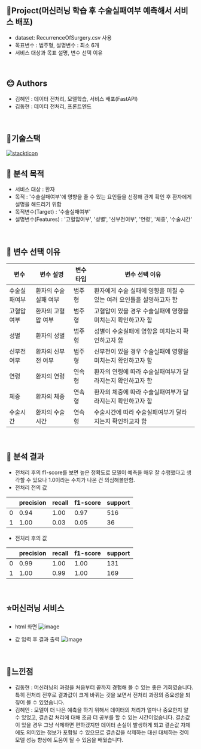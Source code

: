 ## 📃Project(머신러닝 학습 후 수술실패여부 예측해서 서비스 배포)
- dataset: RecurrenceOfSurgery.csv 사용
- 목표변수 : 범주형, 설명변수 : 최소 6개 
- 서비스 대상과 목표 설명, 변수 선택 이유
<br>

## 😊 Authors
- 김혜인 : 데이터 전처리, 모델학습, 서비스 배포(FastAPI)
- 김동현 : 데이터 전처리, 프론트엔드
<br>

## 📝기술스택
[![stackticon](https://firebasestorage.googleapis.com/v0/b/stackticon-81399.appspot.com/o/images%2F1697780462170?alt=media&token=77a05373-4b02-40fb-a33d-764ff930c9e3)](https://github.com/msdio/stackticon)
<br>

## 🔬 분석 목적
- 서비스 대상 : 환자
- 목적 : '수술실패여부'에 영향을 줄 수 있는 요인들을 선정해 관계 확인 후 환자에게 설명을 해드리기 위함
- 목적변수(Target) : '수술실패여부'
- 설명변수(Features) : '고혈압여부', '성별', '신부전여부', '연령', '체중', '수술시간'
<br>

## 🌟 변수 선택 이유
|변수|변수 설명|변수타입|변수 선택 이유|
|----|---------|--------|--------------|
|수술실패여부|환자의 수술 실패 여부|범주형|환자에게 수술 실패에 영향을 미칠 수 있는 여러 요인들을 설명하고자 함|
|고혈압여부|환자의 고혈압 여부|범주형|고혈압이 있을 경우 수술실패에 영향을 미치는지 확인하고자 함|
|성별|환자의 성별|범주형|성별이 수술실패에 영향을 미치는지 확인하고자 함|
|신부전여부|환자의 신부전 여부|범주형|신부전이 있을 경우 수술실패에 영향을 미치는지 확인하고자 함|
|연령|환자의 연령|연속형|환자의 연령에 따라 수술실패여부가 달라지는지 확인하고자 함 |
|체중|환자의 체중|연속형|환자의 체중에 따라 수술실패여부가 달라지는지 확인하고자 함|
|수술시간|환자의 수술시간|연속형|수술시간에 따라 수술실패여부가 달라지는지 확인하고자 함|
<br>

## 🔎 분석 결과
- 전처리 후의 f1-score를 보면 높은 정확도로 모델이 예측을 매우 잘 수행했다고 생각할 수 있으나 1.0이라는 수치가 나온 건 의심해볼만함.
- 전처리 전의 값

|  |precision|recall|f1-score|support|
|--|---------|------|--------|-------|
|0 |0.94|1.00|0.97|516|
|1 |1.00|0.03|0.05|36|

- 전처리 후의 값

|  |precision|recall|f1-score|support|
|--|---------|------|--------|-------|
|0 |0.99|1.00|1.00|131|
|1 |1.00|0.99|1.00|169|
<br>

## ⭐️머신러닝 서비스
- html 화면
![image](https://github.com/dancingKimDH/toy_machinelearning/assets/132973368/7f5ac0ae-fe88-4c49-97f3-1e2fa3498ce2)

- 값 입력 후 결과 출력
![image](https://github.com/aabchyein/toy_machinelearning/assets/132973368/878791a0-ae4b-40e3-b5ee-892a595108a7)
<br>

## 💜느낀점
- 김동현 : 머신러닝의 과정을 처음부터 끝까지 경험해 볼 수 있는 좋은 기회였습니다. 특히 전처리 전후로 결과값이 크게 바뀌는 것을 보면서 전처리 과정의 중요성을 되짚어 볼 수 있었습니다.
- 김혜인 : 모델이 더 나은 예측을 하기 위해서 데이터의 처리가 얼마나 중요한지 알 수 있었고, 결손값 처리에 대해 조금 더 공부를 할 수 있는 시간이었습니다. 결손값이 있을 경우 그냥 삭제하면 편하겠지만 데이터 손실이 발생하게 되고 결손값 자체에도 의미있는 정보가 포함될 수 있으므로 결손값을 삭제하는 대신 대체하는 것이 모델 성능 향상에 도움이 될 수 있음을 배웠습니다.
